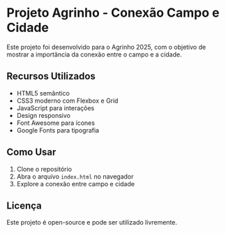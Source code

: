 # Projeto Agrinho - Conexão Campo e Cidade

Este projeto foi desenvolvido para o Agrinho 2025, com o objetivo de mostrar a importância da conexão entre o campo e a cidade.

## Recursos Utilizados

- HTML5 semântico
- CSS3 moderno com Flexbox e Grid
- JavaScript para interações
- Design responsivo
- Font Awesome para ícones
- Google Fonts para tipografia

## Como Usar

1. Clone o repositório
2. Abra o arquivo `index.html` no navegador
3. Explore a conexão entre campo e cidade

## Licença

Este projeto é open-source e pode ser utilizado livremente.